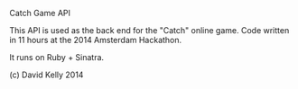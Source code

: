 Catch Game API

This API is used as the back end for the "Catch" online game. Code written in 11 hours at the 2014 Amsterdam Hackathon.

It runs on Ruby + Sinatra.

(c) David Kelly 2014


